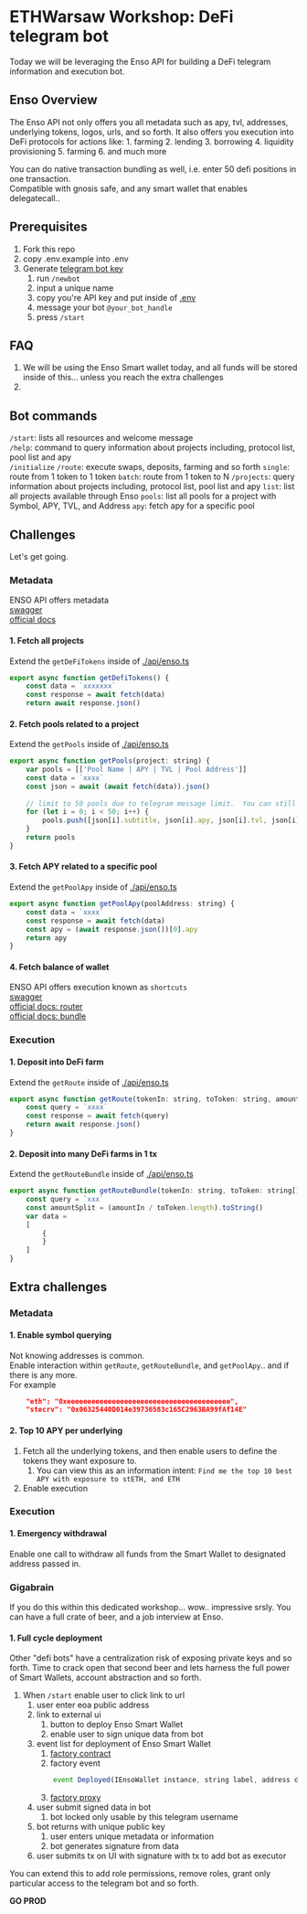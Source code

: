 # ETHWarsaw Workshop: DeFi telegram bot 
Today we will be leveraging the Enso API for building a DeFi telegram information and execution bot.

## Enso Overview
The Enso API not only offers you all metadata such as apy, tvl, addresses, underlying tokens, logos, urls, and so forth.  It also offers you execution into DeFi protocols for actions like: 
    1. farming
    2. lending
    3. borrowing
    4. liquidity provisioning
    5. farming
    6. and much more

You can do native transaction bundling as well, i.e. enter 50 defi positions in one transaction.  
Compatible with gnosis safe, and any smart wallet that enables delegatecall..

## Prerequisites
1. Fork this repo
2. copy .env.example into .env
3. Generate [telegram bot key](https://t.me/BotFather)
   1. run `/newbot`
   2. input a unique name
   3. copy you're API key and put inside of [.env](.env)
   4. message your bot `@your_bot_handle`
   5. press `/start`
   
## FAQ
1. We will be using the Enso Smart wallet today, and all funds will be stored inside of this... unless you reach the extra challenges
2. 

## Bot commands
`/start`: lists all resources and welcome message  
`/help`:  command to query information about projects including, protocol list, pool list and apy  
`/initialize`
`/route`: execute swaps, deposits, farming and so forth
    `single`: route from 1 token to 1 token 
    `batch`: route from 1 token to N
`/projects`: query information about projects including, protocol list, pool list and apy
    `list`: list all projects available through Enso
    `pools`: list all pools for a project with Symbol, APY, TVL, and Address
    `apy`: fetch apy for a specific pool


## Challenges
Let's get going.


### Metadata
ENSO API offers metadata  
[swagger](https://api.enso.finance/api#/metadata/DefiTokensController_defiTokens)  
[official docs](https://docs.enso.finance/metadata-api/introduction)  

#### 1. Fetch all projects
Extend the `getDeFiTokens` inside of [./api/enso.ts](./api/enso.ts)  
```javascript
export async function getDefiTokens() {
    const data = `xxxxxxx`
    const response = await fetch(data)
    return await response.json()

```

#### 2. Fetch pools related to a project
Extend the `getPools` inside of [./api/enso.ts](./api/enso.ts)  
```javascript
export async function getPools(project: string) {
    var pools = [['Pool Name | APY | TVL | Pool Address']]
    const data = `xxxx`
    const json = await (await fetch(data)).json()
    
    // limit to 50 pools due to telegram message limit.  You can still console.log the full list here before array if you want more details
    for (let i = 0; i < 50; i++) {
        pools.push([json[i].subtitle, json[i].apy, json[i].tvl, json[i].poolAddress])
    }    
    return pools
}
```

#### 3. Fetch APY related to a specific pool
Extend the `getPoolApy` inside of [./api/enso.ts](./api/enso.ts)  
```javascript
export async function getPoolApy(poolAddress: string) {
    const data = `xxxx`
    const response = await fetch(data)
    const apy = (await response.json())[0].apy
    return apy
}
```

#### 4. Fetch balance of wallet
ENSO API offers execution known as `shortcuts`  
[swagger](https://api.enso.finance/api#/)  
[official docs: router](https://docs.enso.finance/router-api/introduction)  
[official docs: bundle](https://docs.enso.finance/bundler-api/introduction)  

### Execution

#### 1. Deposit into DeFi farm
Extend the `getRoute` inside of [./api/enso.ts](./api/enso.ts)  
```javascript
export async function getRoute(tokenIn: string, toToken: string, amountIn: number){
    const query = `xxxx`
    const response = await fetch(query)
    return await response.json()
}
```

#### 2. Deposit into many DeFi farms in 1 tx
Extend the `getRouteBundle` inside of [./api/enso.ts](./api/enso.ts)  
```javascript
export async function getRouteBundle(tokenIn: string, toToken: string[], amountIn: number) {
    const query = `xxx`
    const amountSplit = (amountIn / toToken.length).toString()
    var data = 
    [   
        {
        }
    ]
}
```

## Extra challenges

### Metadata

#### 1. Enable symbol querying
Not knowing addresses is common.  
Enable interaction within `getRoute`, `getRouteBundle`, and `getPoolApy`.. and if there is any more.  
For example
```json
    "eth": "0xeeeeeeeeeeeeeeeeeeeeeeeeeeeeeeeeeeeeeeee",
    "stecrv": "0x06325440D014e39736583c165C2963BA99fAf14E"
```

#### 2. Top 10 APY per underlying
1. Fetch all the underlying tokens, and then enable users to define the tokens they want exposure to.  
   1. You can view this as an information intent: `Find me the top 10 best APY with exposure to stETH, and ETH`
2. Enable execution

### Execution

#### 1. Emergency withdrawal
Enable one call to withdraw all funds from the Smart Wallet to designated address passed in.

### Gigabrain 
If you do this within this dedicated workshop... wow.. impressive srsly.  You can have a full crate of beer, and a job interview at Enso.

#### 1. Full cycle deployment
Other "defi bots" have a centralization risk of exposing private keys and so forth.  Time to crack open that second beer and lets harness the full power of Smart Wallets, account abstraction and so forth.

1. When `/start` enable user to click link to url
   1. user enter eoa public address
   2. link to external ui
      1. button to deploy Enso Smart Wallet
      2. enable user to sign unique data from bot
   3. event list for deployment of Enso Smart Wallet
      1. [factory contract](https://etherscan.io/address/0x7fea6786d291a87fc4c98afccc5a5d3cfc36bc7b)
      2. factory event
        ```javascript
            event Deployed(IEnsoWallet instance, string label, address deployer);
        ```
      3. [factory proxy](https://etherscan.io/address/0x66fc62c1748e45435b06cf8dd105b73e9855f93e#code)
   4. user submit signed data in bot
      1. bot locked only usable by this telegram username
   5. bot returns with unique public key
      1. user enters unique metadata or information 
      2. bot generates signature from data
   6. user submits tx on UI with signature with tx to add bot as executor


You can extend this to add role permissions, remove roles, grant only particular access to the telegram bot and so forth.

**GO PROD**